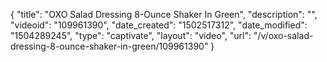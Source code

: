 {
    "title": "OXO Salad Dressing 8-Ounce Shaker In Green",
    "description": "",
    "videoid": "109961390",
    "date_created": "1502517312",
    "date_modified": "1504289245",
    "type": "captivate",
    "layout": "video",
    "url": "\/v\/oxo-salad-dressing-8-ounce-shaker-in-green\/109961390"
}